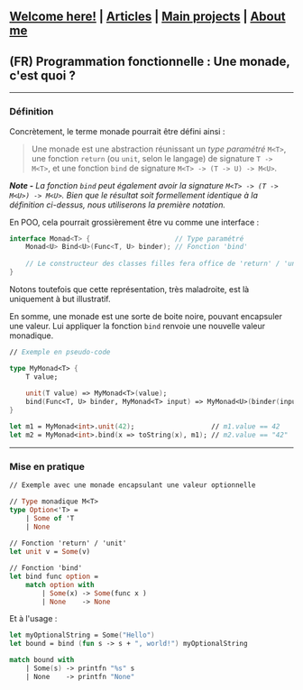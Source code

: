 ## [Welcome here!](https://vpenando.github.io) | [Articles](https://vpenando.github.io/articles.html) | [Main projects](https://vpenando.github.io/projects.html) | [About me](https://vpenando.github.io/about.html)

## (FR) Programmation fonctionnelle : Une monade, c'est quoi ?

---

### Définition

Concrètement, le terme monade pourrait être défini ainsi :
> Une monade est une abstraction réunissant un *type paramétré* `M<T>`,
> une fonction `return` (ou `unit`, selon le langage) de signature `T -> M<T>`,
> et une fonction `bind` de signature `M<T> -> (T -> U) -> M<U>`.

***Note -** La fonction `bind` peut également avoir la signature `M<T> -> (T -> M<U>) -> M<U>`.
Bien que le résultat soit formellement identique à la définition ci-dessus, nous utiliserons la première notation.*

En POO, cela pourrait grossièrement être vu comme une interface :
```cs
interface Monad<T> {                     // Type paramétré
    Monad<U> Bind<U>(Func<T, U> binder); // Fonction 'bind'
    
    // Le constructeur des classes filles fera office de 'return' / 'unit'
}
```
Notons toutefois que cette représentation, très maladroite, est là uniquement à but illustratif.

En somme, une monade est une sorte de boite noire, pouvant encapsuler une valeur.
Lui appliquer la fonction `bind` renvoie une nouvelle valeur monadique.

```fs
// Exemple en pseudo-code

type MyMonad<T> {
    T value;
    
    unit(T value) => MyMonad<T>(value);
    bind(Func<T, U> binder, MyMonad<T> input) => MyMonad<U>(binder(input.value));
}

let m1 = MyMonad<int>.unit(42);                   // m1.value == 42
let m2 = MyMonad<int>.bind(x => toString(x), m1); // m2.value == "42"
```
---

### Mise en pratique

```ml
// Exemple avec une monade encapsulant une valeur optionnelle

// Type monadique M<T>
type Option<'T> =
    | Some of 'T
    | None
     
// Fonction 'return' / 'unit'
let unit v = Some(v)

// Fonction 'bind'
let bind func option =
    match option with
        | Some(x) -> Some(func x )
        | None    -> None
```
Et à l'usage :
```fs
let myOptionalString = Some("Hello")
let bound = bind (fun s -> s + ", world!") myOptionalString

match bound with
    | Some(s) -> printfn "%s" s
    | None    -> printfn "None"
```
